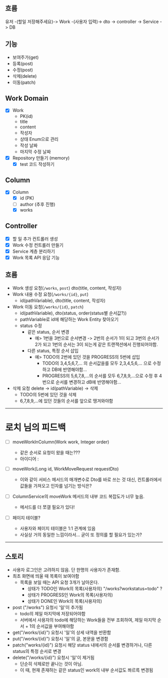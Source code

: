 ## 흐름
유저 -(할일 저장해주세요)-> Work -(사용자 입력)-> dto -> controller -> Service -> DB

## 기능
- 보여주가(get)
- 등록(post)
- 수정(post)
- 삭제(delete)
- 이동(patch)

## Work Domain
- [x] Work
  - PK(id)
  - title
  - content
  - 작성자
  - 상태 Enum으로 관리
  - 작성 날짜
  - 마지막 수정 날짜
- [x] Repository 만들기 (memory)
  - [x] test 코드 작성하기

## Column
- [x] Column
  - [x] id (PK)
  - [ ] author (추후 진행)
  - [x] works

## Controller
- [x] 할 일 추가 컨트롤러 생성
- [x] Work 수정 컨트롤러 만들기
- [x] Service 계층 분리하기
- [x] Work 목록 API 응답 기능

## 흐름
- Work 생성 요청(`/works`, `post`) dto(title, content, 작성자)
- Work 내용 수정 요청(`/works/{id}`, `put`)
  - id(pathVariable), dto(title, content, 작성자)
- Work 이동 요청(`/works/{id}`, `patch`)
  - id(pathVariable), dto(status, order(status별 순서값?))
  - pathVariable로 id에 해당하는 Work Entity 찾아오기
  - status 수정
    - 같은 status, 순서 변경
      - 예> 1번을 3번으로 순서변경 -> 2번의 순서가 1이 되고 3번의 순서가 2가 되고 1번의 순서는 3이 되는게 같은 트랜잭션에서 진행되어야함.
    - 다른 status, 특정 순서 삽입
      - 예> TODO의 2번에 있던 것을 PROGRESS의 5번에 삽입
        - TODO의 3,4,5,6,7,... 의 순서값을를 모두 2,3,4,5,6,... 으로 수정하고 DB에 반영해야함...
        - PROGRESS의 5,6,7,8,...의 순서를 모두 6,7,8,9,...으로 수정 후 4번으로 순서를 변경하고 dB에 반영해야함...
- 삭제 요청 delete -> id(pathVariable) -> 삭제
  - TODO의 5번에 있던 것을 삭제
  - 6,7,8,9,...에 있던 것들의 순서를 앞으로 땡겨와야함

---

# 로치 님의 피드백

- [ ] moveWorkInColumn(Work work, Integer order)
  - 같은 순서로 요청이 왔을 때는???
  - 아이디어 :

- [ ] moveWork(Long id, WorkMoveRequest requestDto)
  - 이와 같이 서비스 메서드의 매개변수로 Dto를 바로 쓰는 것 대신, 컨트롤러에서 값들을 가져오고 인자를 넘기는 방식은?
  
- [ ] ColumnService의 moveWork 메서드의 내부 코드 복잡도가 너무 높음.
  - 메서드를 더 쪼갤 필요가 있다!

- [ ] 페이지 테이블?
  - 사용자와 페이지 테이블은 1:1 관계에 있음
  - 사실상 거의 동일한 느낌이라서... 굳이 또 정의를 할 필요가 있는가?

---

## 스토리

- 사용자 로그인은 고려하지 않음. 단 한명의 사용자가 존재함.
- 최초 화면에 띄울 때 목록이 보여야함
  - 목록을 보일 때는 API 요청 3개가 날아온다.
    - 상태가 TODO인 Work의 목록(사용자의) "/works?workstatus=todo" ?
    - 상태가 PROGRESS인 Work의 목록(사용자의)
    - 상태가 DONE인 Work의 목록(사용자의)
- post ("/works") 요청시 '일'이 추가됨
  - todo의 제일 마지막에 저장되어야함
  - 서버에서 사용자의 todo에 해당하는 Work들을 전부 조회하여, 제일 마지막 순서 + 1의 순서값을 부여해야함
- get("/works/{id}") 요청시 '일'의 상세 내역을 반환함
- put("/works/{id}") 요청시 '일'의 글, 본문을 변경함
- patch("works/{id}") 요청시 해당 status 내에서의 순서를 변경하거나, 다른 status의 특정 순서로 변경
- delete("/works/{id}") 요청시 '일'이 제거됨
  - 단순히 삭제로만 끝나는 것이 아님.
  - 이 때, 현재 존재하는 같은 status인 work의 내부 순서값도 쫘르륵 변경됨
